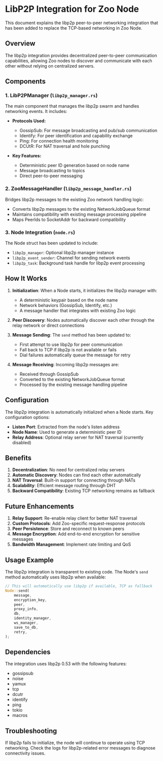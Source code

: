 # LibP2P Integration for Zoo Node

This document explains the libp2p peer-to-peer networking integration that has been added to replace the TCP-based networking in Zoo Node.

## Overview

The libp2p integration provides decentralized peer-to-peer communication capabilities, allowing Zoo nodes to discover and communicate with each other without relying on centralized servers.

## Components

### 1. LibP2PManager (`libp2p_manager.rs`)

The main component that manages the libp2p swarm and handles networking events. It includes:

- **Protocols Used:**
  - GossipSub: For message broadcasting and pub/sub communication
  - Identify: For peer identification and capability exchange
  - Ping: For connection health monitoring
  - DCUtR: For NAT traversal and hole punching

- **Key Features:**
  - Deterministic peer ID generation based on node name
  - Message broadcasting to topics
  - Direct peer-to-peer messaging

### 2. ZooMessageHandler (`libp2p_message_handler.rs`)

Bridges libp2p messages to the existing Zoo network handling logic:

- Converts libp2p messages to the existing NetworkJobQueue format
- Maintains compatibility with existing message processing pipeline
- Maps PeerIds to SocketAddr for backward compatibility

### 3. Node Integration (`node.rs`)

The Node struct has been updated to include:

- `libp2p_manager`: Optional libp2p manager instance
- `libp2p_event_sender`: Channel for sending network events
- `libp2p_task`: Background task handle for libp2p event processing

## How It Works

1. **Initialization**: When a Node starts, it initializes the libp2p manager with:
   - A deterministic keypair based on the node name
   - Network behaviors (GossipSub, Identify, etc.)
   - A message handler that integrates with existing Zoo logic

2. **Peer Discovery**: Nodes automatically discover each other through the relay network or direct connections

3. **Message Sending**: The `send` method has been updated to:
   - First attempt to use libp2p for peer communication
   - Fall back to TCP if libp2p is not available or fails
   - Dial failures automatically queue the message for retry

4. **Message Receiving**: Incoming libp2p messages are:
   - Received through GossipSub
   - Converted to the existing NetworkJobQueue format
   - Processed by the existing message handling pipeline

## Configuration

The libp2p integration is automatically initialized when a Node starts. Key configuration options:

- **Listen Port**: Extracted from the node's listen address
- **Node Name**: Used to generate a deterministic peer ID
- **Relay Address**: Optional relay server for NAT traversal (currently disabled)

## Benefits

1. **Decentralization**: No need for centralized relay servers
2. **Automatic Discovery**: Nodes can find each other automatically
3. **NAT Traversal**: Built-in support for connecting through NATs
4. **Scalability**: Efficient message routing through DHT
5. **Backward Compatibility**: Existing TCP networking remains as fallback

## Future Enhancements

1. **Relay Support**: Re-enable relay client for better NAT traversal
2. **Custom Protocols**: Add Zoo-specific request-response protocols
3. **Peer Persistence**: Store and reconnect to known peers
4. **Message Encryption**: Add end-to-end encryption for sensitive messages
5. **Bandwidth Management**: Implement rate limiting and QoS

## Usage Example

The libp2p integration is transparent to existing code. The Node's `send` method automatically uses libp2p when available:

```rust
// This will automatically use libp2p if available, TCP as fallback
Node::send(
    message,
    encryption_key,
    peer,
    proxy_info,
    db,
    identity_manager,
    ws_manager,
    save_to_db,
    retry,
);
```

## Dependencies

The integration uses libp2p 0.53 with the following features:
- gossipsub
- noise
- yamux
- tcp
- dcutr
- identify
- ping
- tokio
- macros

## Troubleshooting

If libp2p fails to initialize, the node will continue to operate using TCP networking. Check the logs for libp2p-related error messages to diagnose connectivity issues. 